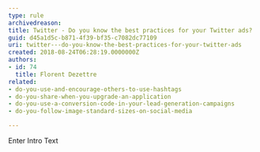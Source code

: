 ```yaml
---
type: rule
archivedreason: 
title: Twitter - Do you know the best practices for your Twitter ads?
guid: d45a1d5c-b871-4f39-bf35-c7082dc77109
uri: twitter---do-you-know-the-best-practices-for-your-twitter-ads
created: 2018-08-24T06:28:19.0000000Z
authors:
- id: 74
  title: Florent Dezettre
related:
- do-you-use-and-encourage-others-to-use-hashtags
- do-you-share-when-you-upgrade-an-application
- do-you-use-a-conversion-code-in-your-lead-generation-campaigns
- do-you-follow-image-standard-sizes-on-social-media

---
```



Enter Intro Text
<br><excerpt class='endintro'></excerpt><br>



